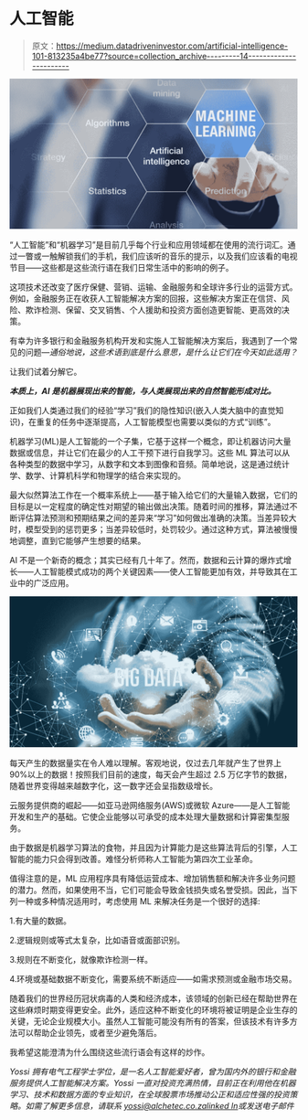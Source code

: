 # 人工智能

> 原文：<https://medium.datadriveninvestor.com/artificial-intelligence-101-813235a4be77?source=collection_archive---------14----------------------->

![](img/874f0db6460a95e1ff9df6a7146b80b6.png)

“人工智能”和“机器学习”是目前几乎每个行业和应用领域都在使用的流行词汇。通过一瞥或一触解锁我们的手机，我们应该听的音乐的提示，以及我们应该看的电视节目——这些都是这些流行语在我们日常生活中的影响的例子。

这项技术还改变了医疗保健、营销、运输、金融服务和全球许多行业的运营方式。例如，金融服务正在收获人工智能解决方案的回报，这些解决方案正在信贷、风险、欺诈检测、保留、交叉销售、个人援助和投资方面创造更智能、更高效的决策。

有幸为许多银行和金融服务机构开发和实施人工智能解决方案后，我遇到了一个常见的问题—*通俗地说，这些术语到底是什么意思，是什么让它们在今天如此适用？*

让我们试着分解它。

***本质上，AI 是机器展现出来的智能，与人类展现出来的自然智能形成对比。***

正如我们人类通过我们的经验“学习”我们的隐性知识(嵌入人类大脑中的直觉知识)，在重复的任务中逐渐提高，人工智能模型也需要以类似的方式“训练”。

机器学习(ML)是人工智能的一个子集，它基于这样一个概念，即让机器访问大量数据或信息，并让它们在最少的人工干预下进行自我学习。这些 ML 算法可以从各种类型的数据中学习，从数字和文本到图像和音频。简单地说，这是通过统计学、数学、计算机科学和物理学的结合来实现的。

最大似然算法工作在一个概率系统上——基于输入给它们的大量输入数据，它们的目标是以一定程度的确定性对期望的输出做出决策。随着时间的推移，算法通过不断评估算法预测和预期结果之间的差异来“学习”如何做出准确的决策。当差异较大时，模型受到的惩罚更多；当差异较低时，处罚较少。通过这种方式，算法被慢慢地调整，直到它能够产生想要的结果。

AI 不是一个新奇的概念；其实已经有几十年了。然而，数据和云计算的爆炸式增长——人工智能模式成功的两个关键因素——使人工智能更加有效，并导致其在工业中的广泛应用。

![](img/66a28f3e75be385b966c7991f48cf651.png)

每天产生的数据量实在令人难以理解。客观地说，仅过去几年就产生了世界上 90%以上的数据！按照我们目前的速度，每天会产生超过 2.5 万亿字节的数据，随着世界变得越来越数字化，这一数字还会呈指数级增长。

云服务提供商的崛起——如亚马逊网络服务(AWS)或微软 Azure——是人工智能开发和生产的基础。它使企业能够以可承受的成本处理大量数据和计算密集型服务。

由于数据是机器学习算法的食物，并且因为计算能力是这些算法背后的引擎，人工智能的能力只会得到改善。难怪分析师称人工智能为第四次工业革命。

值得注意的是，ML 应用程序具有降低运营成本、增加销售额和解决许多业务问题的潜力。然而，如果使用不当，它们可能会导致金钱损失或名誉受损。因此，当下列一种或多种情况适用时，考虑使用 ML 来解决任务是一个很好的选择:

1.有大量的数据。

2.逻辑规则或等式太复杂，比如语音或面部识别。

3.规则在不断变化，就像欺诈检测一样。

4.环境或基础数据不断变化，需要系统不断适应——如需求预测或金融市场交易。

随着我们的世界经历冠状病毒的人类和经济成本，该领域的创新已经在帮助世界在这些麻烦时期变得更安全。此外，适应这种不断变化的环境将被证明是企业生存的关键，无论企业规模大小。虽然人工智能可能没有所有的答案，但该技术有许多方法可以帮助企业领先，或者至少避免落后。

我希望这能澄清为什么围绕这些流行语会有这样的炒作。

*Yossi 拥有电气工程学士学位，是一名人工智能爱好者，曾为国内外的银行和金融服务提供人工智能解决方案。Yossi 一直对投资充满热情，目前正在利用他在机器学习、技术和数据方面的专业知识，在全球股票市场推动公正和适应性强的投资策略。如需了解更多信息，请联系 yossi@alchetec.co.za*[*linked ln*](http://www.linkedin.com/in/yossi-ziskin-014932119)*或发送电子邮件*